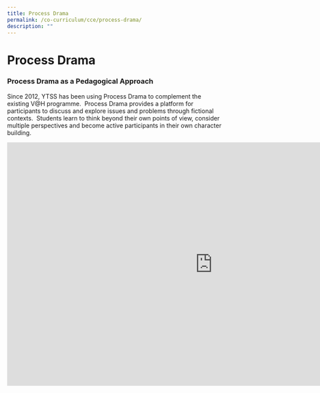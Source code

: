 ```yaml
---
title: Process Drama
permalink: /co-curriculum/cce/process-drama/
description: ""
---
```

# **Process Drama**

### Process Drama as a Pedagogical Approach

Since 2012, YTSS has been using Process Drama to complement the existing V@H programme. &nbsp;Process Drama provides a platform for participants to discuss and explore issues and problems through fictional contexts. &nbsp;Students learn to think beyond their own points of view, consider multiple perspectives and become active participants in their own character building.


<iframe allowfullscreen="true" height="569" width="960" frameborder="0" src="https://docs.google.com/presentation/d/e/2PACX-1vQW19SiQ58ZD8pU_PJQncLG83vYqv8JBKKuyBLQggay5lz7u-ZUXgJcPdFtC0iTv6uR4C-nO_BKWqex/embed?start=true&amp;loop=false&amp;delayms=5000"></iframe>
